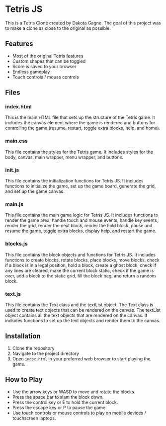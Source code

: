 # Tetris JS

This is a Tetris Clone created by Dakota Gagne. The goal of this project was to make a clone as close to the original as possible.

## Features
- Most of the original Tetris features
- Custom shapes that can be toggled
- Score is saved to your browser
- Endless gameplay
- Touch controls / mouse controls

## Files

### index.html
This is the main HTML file that sets up the structure of the Tetris game. It includes the canvas element where the game is rendered and buttons for controlling the game (resume, restart, toggle extra blocks, help, and home).

### main.css
This file contains the styles for the Tetris game. It includes styles for the body, canvas, main wrapper, menu wrapper, and buttons.

### init.js
This file contains the initialization functions for Tetris JS. It includes functions to initialize the game, set up the game board, generate the grid, and set up the game canvas.

### main.js
This file contains the main game logic for Tetris JS. It includes functions to render the game area, handle touch and mouse events, handle key events, render the grid, render the next block, render the hold block, pause and resume the game, toggle extra blocks, display help, and restart the game.

### blocks.js
This file contains the block objects and functions for Tetris JS. It includes functions to create blocks, rotate blocks, place blocks, move blocks, check if a block is in a legal position, hold a block, create a ghost block, check if any lines are cleared, make the current block static, check if the game is over, add a block to the static grid, fill the block bag, and return a random block.

### text.js
This file contains the Text class and the textList object. The Text class is used to create text objects that can be rendered on the canvas. The textList object contains all the text objects that are rendered on the canvas. It includes functions to set up the text objects and render them to the canvas.

## Installation
1. Clone the repository
2. Navigate to the project directory
3. Open `index.html` in your preferred web browser to start playing the game.

## How to Play
- Use the arrow keys or WASD to move and rotate the blocks.
- Press the space bar to slam the block down.
- Press the control key or E to hold the current block.
- Press the escape key or P to pause the game.
- Use touch controls or mouse controls to play on mobile devices / touchscreen laptops.
